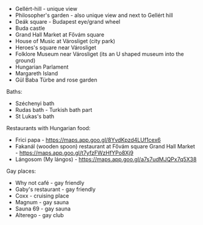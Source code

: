 
- Gellért-hill - unique view
- Philosopher's garden - also unique view and next to Gellért hill
- Deák square - Budapest eye/grand wheel
- Buda castle
- Grand Hall Market at Fővám square
- House of Music at Városliget (city park)
- Heroes's square near Városliget
- Folklore Museum near Városliget (its an U shaped museum into the ground)
- Hungarian Parlament
- Margareth Island
- Gül Baba Türbe and rose garden

Baths:
- Széchenyi bath
- Rudas bath - Turkish bath part
- St Lukas's bath

Restaurants with Hungarian food:
- Frici papa - https://maps.app.goo.gl/8YvdKpzd4LUf1cex6
- Fakanál (wooden spoon) restaurant at Fővám square Grand Hall Market - https://maps.app.goo.gl/t7yfzFWzHfYPo8Xj9
- Lángosom (My lángos) - https://maps.app.goo.gl/a7s7udMJQPx7q5X38

Gay places:
- Why not café - gay friendly 
- Gaby's restaurant - gay friendly
- Coxx - cruising place
- Magnum - gay sauna
- Sauna 69 - gay sauna
- Alterego - gay club
